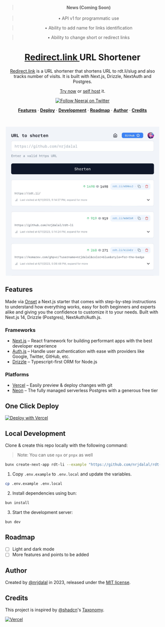 <blockquote align="center"><h4>News (Coming Soon)</h4></blockquote>
<blockquote align="center"> • API v1 for programmatic use </blockquote>
<blockquote align="center"> • Ability to add name for links identification </blockquote>
<blockquote align="center"> • Ability to change short or redirect links </blockquote>

<a href="https://nextjs.org">
  <h1 align="center">
   <a href="https://rdt.li/m5NksJ" tardet="_blank">
    Redirect.link
   </a>
   URL Shortener
  </h1>
</a>

<p align="center">
  <a href="https://rdt.li/m5NksJ" tardet="_blank">Redirect.link</a> is a URL shortener that shortens URL to rdt.li/slug and also tracks number of visits. It is built with Next.js, Drizzle, NextAuth and Postgres.
</p>

<p align="center"><a href="https://rdt.li/m5NksJ" tardet="_blank">Try now</a> or <a href="#one-click-deploy">self host</a> it.</p>

<p align="center">
  <a href="https://rdt.li/lNB90I">
    <img src="https://img.shields.io/twitter/follow/nrjdalal_com?style=flat&label=nrjdalal_com&logo=twitter&color=0bf&logoColor=fff" alt="Follow Neeraj on Twitter" />
  </a>
</p>

<p align="center">
  <a href="#features"><strong>Features</strong></a> ·
  <a href="#one-click-deploy"><strong>Deploy</strong></a> ·
  <a href="#local-development"><strong>Development</strong></a> ·
  <a href="#roadmap"><strong>Roadmap</strong></a> ·
  <a href="#author"><strong>Author</strong></a> ·
  <a href="#credits"><strong>Credits</strong></a>
</p>

<br/>

<p align="center">
  <a href="https://rdt.li/m5NksJ" target="_black">
    <img src="/public/demo.jpeg" alt="rdt.li dashboard example" width="500" />
  </a>
</p>

<!-- About: An open source Next.js bare starter with step-by-step instructions if required. Built with Next.js 14, Drizzle (Postgres), NextAuth/Auth.js. -->
<!-- Keywords: drizzle neondb nextauthjs nextjs postgres shadcn tailwindcss typescript vercel -->

## Features

Made via [Onset](https://onset.vercel.app) a Next.js starter that comes with step-by-step instructions to understand how everything works, easy for both beginners and experts alike and giving you the confidence to customize it to your needs. Built with Next.js 14, Drizzle (Postgres), NextAuth/Auth.js.

### Frameworks

- [Next.js](https://nextjs.org/) – React framework for building performant apps with the best developer experience
- [Auth.js](https://authjs.dev/) – Handle user authentication with ease with providers like Google, Twitter, GitHub, etc.
- [Drizzle](https://orm.drizzle.team/) – Typescript-first ORM for Node.js

### Platforms

- [Vercel](https://vercel.com/) – Easily preview & deploy changes with git
- [Neon](https://neon.tech/) – The fully managed serverless Postgres with a generous free tier

## One Click Deploy

[![Deploy with Vercel](https://vercel.com/button)](https://vercel.com/new/clone?repository-url=https%3A%2F%2Fgithub.com%2Fnrjdalal%2Frdt-li&env=POSTGRES_URL,NEXTAUTH_SECRET,GOOGLE_CLIENT_ID,GOOGLE_CLIENT_SECRET,NEXT_PUBLIC_APP_URL&project-name=rdt-li-by-nrjdalal&repository-name=rdt-li-by-nrjdalal)

## Local Development

Clone & create this repo locally with the following command:

> Note: You can use `npx` or `pnpx` as well

```bash
bunx create-next-app rdt-li --example "https://github.com/nrjdalal/rdt-li"
```

1. Copy `.env.example` to `.env.local` and update the variables.

```sh
cp .env.example .env.local
```

2. Install dependencies using bun:

```sh
bun install
```

3. Start the development server:

```sh
bun dev
```

## Roadmap

- [ ] Light and dark mode
- [ ] More features and points to be added

## Author

Created by [@nrjdalal](https://twitter.com/nrjdalal_com) in 2023, released under the [MIT license](https://github.com/nrjdalal/onset/blob/main/LICENSE.md).

## Credits

This project is inspired by [@shadcn](https://twitter.com/shadcn)'s [Taxonomy](https://github.com/shadcn-ui/taxonomy).

[![Vercel](https://images.ctfassets.net/e5382hct74si/78Olo8EZRdUlcDUFQvnzG7/fa4cdb6dc04c40fceac194134788a0e2/1618983297-powered-by-vercel.svg)](https://vercel.com)
